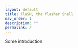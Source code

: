 ```yaml
---
layout: default
title: FlaSH, the flasher Shell
nav_order: 1
description: ""
permalink: /
---
```


Some introduction
